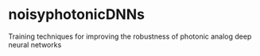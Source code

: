 # noisyphotonicDNNs
Training techniques for improving the robustness of photonic analog deep neural networks
